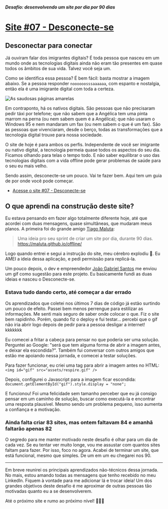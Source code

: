 ##### Desafio: desenvolvendo um site por dia por 90 dias 

# [Site #07 - Desconecte-se](https://www.dorlyneto.com/90sites/07-desconecte-se)

## Desconectar para conectar

Já ouviram falar dos imigrantes digitais? É toda pessoa que nasceu em um mundo onde as tecnologias digitais ainda não eram tão presentes em quase todos os âmbitos de sua vida. Talvez você seja um.

Como se identifica essa pessoa? É bem fácil: basta mostrar a imagem abaixo. Se a pessoa responder ```noooooosssaaaaaa```, com espanto e nostalgia, então ela é uma imigrante digital com toda a certeza.

![As saudosas páginas amarelas](https://i.pinimg.com/originals/7b/48/d6/7b48d66267bf6ebc98acb40aa5aac116.jpg)

Em contraponto, há os nativos digitais. São pessoas que não precisaram pedir táxi por telefone; que não sabem que a Angélica tem uma pinta marrom na perna (ou nem sabem quem é a Angélica); que não usaram o Windows 95 e nem mandaram um fax (ou nem sabem o que é um fax). São as pessoas que vivenciaram, desde o berço, todas as transformações que a tecnologia digital trouxe para nossa sociedade.

O site de hoje é para ambos os perfis. Independente de você ser imigrante ou nativo digital, a tecnologia permeia quase todos os aspectos do seu dia. Ficamos olhando para telas o tempo todo. E não saber equilibrar o uso das tecnologias digitais com a vida offline pode gerar problemas de saúde para o seu eu mais velho.

Sendo assim, desconecte-se um pouco. Vai te fazer bem. Aqui tem um guia de por onde você pode começar.

* [Acesse o site #07 - Desconecte-se](https://www.dorlyneto.com/90sites/07-desconecte-se)

## O que aprendi na construção deste site?

Eu estava pensando em fazer algo totalmente diferente hoje, até que acordei com duas mensagens, quase simultâneas, que mudaram meus planos. A primeira foi do grande amigo  [Tiago Maluta](https://github.com/maluta):

> Uma ideia pro seu sprint de criar um site por dia, durante 90 dias. https://maluta.github.io/offline/ 

Logo quando entrei e segui a instrução do site, meu cérebro explodiu 🤯. Eu AMEI a ideia dessa aplicação, e pedi permissão para replicá-la. 

Um pouco depois, o dev e empreendedor [João Gabriel Santos](https://github.com/jgabrielsantosc) me enviou um gif como sugestão para este projeto. Eu basicamente fundi as duas ideias e nasceu o Desconecte-se.

### Estava tudo dando certo, até começar a dar errado

Os aprendizados que coletei nos últimos 7 dias de código já estão surtindo um pouco de efeito. Passei bem menos perrengue para estilizar as informações. Me senti mais seguro de saber onde colocar o que. Fiz o site bem rapidinho. Porém, quando fiz o deploy e fui testar... percebi que o gif não iria abrir logo depois de pedir para a pessoa desligar a internet! kkkkkkk

Eu comecei a fritar a cabeça para pensar no que poderia ser uma solução. Perguntei ao Google: "será que tem alguma forma de abrir a imagem antes, e deixar ela escondida?". Também fui conversar com outros amigos que estão me apoiando nessa jornada, e comecei a testar soluções.

Para fazer funcionar, eu criei uma tag para abrir a imagem antes no HTML:
```<img id="gif" src="assets/respire.gif" />```

Depois, configurei o Javascript para a imagem ficar escondida:
```document.getElementById("gif").style.display = "none";```

E funcionou! Foi uma felicidade sem tamanho perceber que eu já consigo pensar em um caminho de solução, buscar como executá-la e encontrar uma resposta plausível. Mesmo sendo um problema pequeno, isso aumenta a confiança e a motivação.

### Ainda falta criar 83 sites, mas ontem faltavam 84 e amanhã faltarão apenas 82

O segredo para me manter motivado neste desafio é olhar para um dia de cada vez. Se eu tentar ver muito longe, vou me assustar com quantos sites faltam para fazer. Por isso, foco no agora. Acabei de terminar um site, que está funcional, mesmo que simples. De um em um eu chegarei nos 90. 

---

Em breve reunirei os principais aprendizados não-técnicos dessa jornada. No mais, estou amando todas as mensagens que tenho recebido no meu LinkedIn. Fiquem à vontade para me adicionar lá e trocar ideia! Um dos grandes objetivos deste desafio é me aproximar de outras pessoas tão motivadas quanto eu a se desenvolverem.

Até o próximo site e rumo ao próximo nível! 🚀🚀🚀